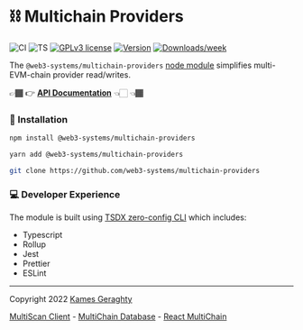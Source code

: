 # ⛓️ Multichain Providers

![CI](https://github.com/web3-systems/multichain-providers/actions/workflows/main.yml/badge.svg)
![TS](https://badgen.net/badge/-/TypeScript?icon=typescript&label&labelColor=blue&color=555555)
[![GPLv3 license](https://img.shields.io/badge/License-MIT-blue.svg)](http://perso.crans.org/besson/LICENSE.html)
[![Version](https://img.shields.io/npm/v/@web3-systems/multichain-providers.svg)](https://npmjs.org/package/@web3-systems/multichain-providers)
[![Downloads/week](https://img.shields.io/npm/dw/@web3-systems/multichain-providers.svg)](https://npmjs.org/package/@web3-systems/multichain-providers)

The `@web3-systems/multichain-providers` [node module](https://www.npmjs.com/package/@web3-systems/multichain-providers) simplifies multi-EVM-chain provider read/writes.

👉🏾 👉 [**API Documentation**](https://web3-systems.github.io/multichain-providers) 👈🏻 👈🏾

### 💾 Installation

```sh
npm install @web3-systems/multichain-providers
```

```sh
yarn add @web3-systems/multichain-providers
```

```sh
git clone https://github.com/web3-systems/multichain-providers
```

### 💻 Developer Experience

The module is built using [TSDX zero-config CLI](https://tsdx.io/) which includes:

- Typescript
- Rollup
- Jest
- Prettier
- ESLint

<hr />

Copyright 2022 [Kames Geraghty](https://web3-systems.io)

[MultiScan Client](https://github.com/web3-systems/multiscan-client) - [MultiChain Database](https://github.com/web3-systems/multichain-database) - [React MultiChain](https://github.com/web3-systems/react-multichain)